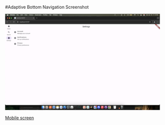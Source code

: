 #Adaptive Bottom Navigation Screenshot


![Alt text for screen readers](https://github.com/error404sushant/adaptive_bottom_navigation/blob/main/1.png?raw=true)


[Mobile screen](adaptive_bottom_navigation/2.png)

